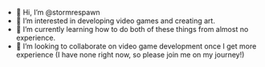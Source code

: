 - 👋 Hi, I’m @stormrespawn
- 👀 I’m interested in developing video games and creating art.
- 🌱 I’m currently learning how to do both of these things from almost no experience.
- 💞️ I’m looking to collaborate on video game development once I get more experience (I have none right now, so please join me on my journey!)
  <!---
  - 📫 How to reach me ...
<!---
stormrespawn/stormrespawn is a ✨ special ✨ repository because its `README.md` (this file) appears on your GitHub profile.
You can click the Preview link to take a look at your changes.
--->
